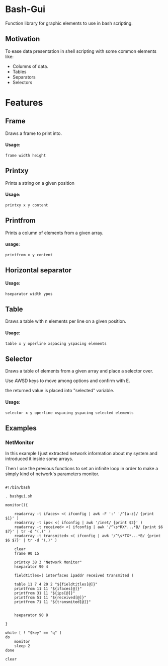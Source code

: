 # Bash-Gui
Function library for graphic elements to use in bash scripting.

## Motivation

To ease data presentation in shell scripting
with some common elements like:

- Columns of data.
- Tables
- Separators
- Selectors

# Features

## Frame

Draws a frame to print into.
 
#### Usage:

```frame width height```

## Printxy

Prints a string on a given position

#### Usage:

```printxy x y content``` 

## Printfrom

Prints a column of elements
from a given array.

#### usage:

```printfrom x y content```

## Horizontal separator

#### Usage:

```hseparator width ypos```

## Table

Draws a table with n elements per line
on a given position.

#### Usage:


```table x y operline xspacing yspacing elements```

## Selector

Draws a table of elements from a given array
and place a selector over.
 
Use AWSD keys to move among options
and confirm with E.
 
the returned value is placed 
into "selected" variable.

#### Usage:

```selector x y operline xspacing yspacing selected elements```

## Examples

### NetMonitor

In this example I just extracted network information about my system 
and introduced it inside some arrays.

Then I use the previous functions to set an infinite loop
in order to make a simply kind of network's parameters monitor.

```shell

#!/bin/bash

. bashgui.sh

monitor(){
    
    readarray -t ifaces< <( ifconfig | awk -F ':' '/^[a-z]/ {print $1}' )
    readarray -t ips< <( ifconfig | awk '/inet/ {print $2}' )
    readarray -t received< <( ifconfig | awk '/^\s*RX*...*B/ {print $6 $7}' | tr -d "(,)" )
    readarray -t transmited< <( ifconfig | awk '/^\s*TX*...*B/ {print $6 $7}' | tr -d "(,)" )

    clear
    frame 90 15 

    printxy 38 3 "Network Monitor"
    hseparator 90 4

    fieldtitles=( interfaces ipaddr received transmited )

    table 11 7 4 20 2 "${fieldtitles[@]}"
    printfrom 11 11 "${ifaces[@]}"
    printfrom 31 11 "${ips[@]}"
    printfrom 51 11 "${received[@]}"
    printfrom 71 11 "${transmited[@]}"

	
    hseparator 90 8

}

while [ ! "$key" == "q" ]
do
    monitor
    sleep 2
done

clear

```
